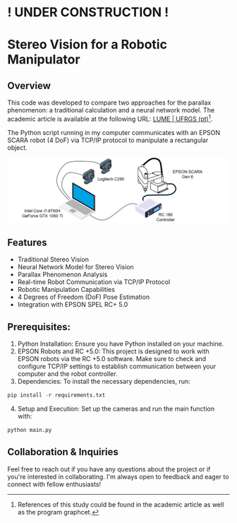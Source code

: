 # ! UNDER CONSTRUCTION !
# Stereo Vision for a Robotic Manipulator
## Overview
This code was developed to compare two approaches for the parallax phenomenon: a traditional calculation and a neural network model. The academic article is available at the following URL: [LUME | UFRGS (pt)](https://google.com/)[^1].

The Python script running in my computer communicates with an EPSON SCARA robot (4 DoF) via TCP/IP protocol to manipulate a rectangular object.

![Elements configuration](/assets/images/elementsConfiguration.JPG)

## Features
* Traditional Stereo Vision
* Neural Network Model for Stereo Vision
* Parallax Phenomenon Analysis
* Real-time Robot Communication via TCP/IP Protocol
* Robotic Manipulation Capabilities
* 4 Degrees of Freedom (DoF) Pose Estimation
* Integration with EPSON SPEL RC+ 5.0

## Prerequisites:
1. Python Installation: Ensure you have Python installed on your machine.
2. EPSON Robots and RC +5.0: This project is designed to work with EPSON robots via the RC +5.0 software. Make sure to check and configure TCP/IP settings to establish communication between your computer and the robot controller.
3. Dependencies: To install the necessary dependencies, run:
```python
pip install -r requirements.txt
```
4. Setup and Execution: Set up the cameras and run the main function with:
```python
python main.py
```

## Collaboration & Inquiries
Feel free to reach out if you have any questions about the project or if you're interested in collaborating. I'm always open to feedback and eager to connect with fellow enthusiasts!

[^1]: References of this study could be found in the academic article as well as the program graphcet.